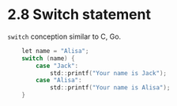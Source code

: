 # 2.8 Switch statement

`switch` conception similar to C, Go.

```go
    let name = "Alisa";
    switch (name) {
        case "Jack":
            std::printf("Your name is Jack");
        case "Alisa":
            std::printf("Your name is Alisa");
    }
```